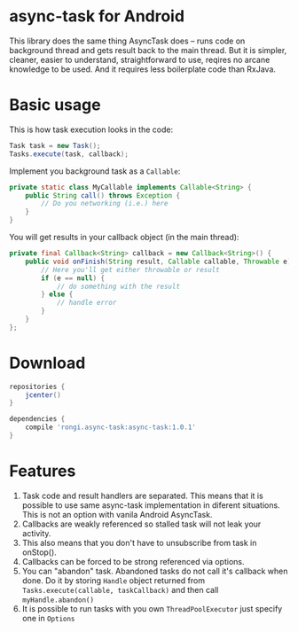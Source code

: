 async-task for Android
===========================

This library does the same thing AsyncTask does – runs code on background thread and gets result back to the main thread. But it is simpler, cleaner, easier to understand, straightforward to use, reqires no arcane knowledge to be used. And it requires less boilerplate code than RxJava.

Basic usage
===========

This is how task execution looks in the code:

```java
Task task = new Task();
Tasks.execute(task, callback);
```

Implement you background task as a `Callable`:

```java
private static class MyCallable implements Callable<String> {
	public String call() throws Exception {
		// Do you networking (i.e.) here
	}
}
```

You will get results in your callback object (in the main thread):

```java
private final Callback<String> callback = new Callback<String>() {
	public void onFinish(String result, Callable callable, Throwable e) {
		// Here you'll get either throwable or result
		if (e == null) {
			// do something with the result
		} else {
			// handle error
		}
	}
};
```

Download
========

```groovy
repositories {
    jcenter()
}

dependencies {
    compile 'rongi.async-task:async-task:1.0.1'
}
```

Features
========

1. Task code and result handlers are separated. This means that it is possible to use same async-task implementation in diferent situations. This is not an option with vanila Android AsyncTask.
2. Callbacks are weakly referenced so stalled task will not leak your activity.
3. This also means that you don't have to unsubscribe from task in onStop().
4. Callbacks can be forced to be strong referenced via options.
5. You can "abandon" task. Abandoned tasks do not call it's callback when done. Do it by storing `Handle` object returned from `Tasks.execute(callable, taskCallback)` and then call `myHandle.abandon()`
6. It is possible to run tasks with you own `ThreadPoolExecutor` just specify one in `Options`

